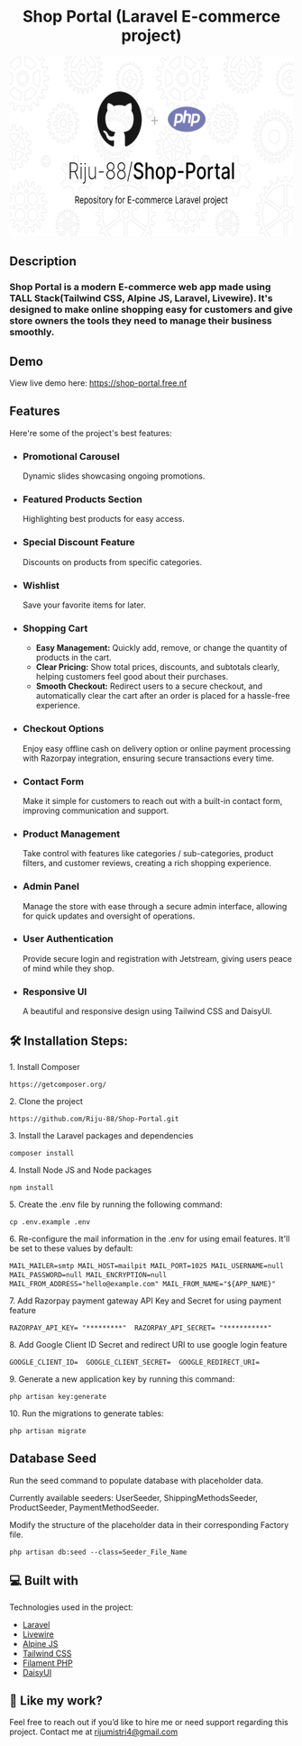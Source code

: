 <h1 align="center" id="title">Shop Portal (Laravel E-commerce project)</h1>

<p align="center"><img src="readme-image.svg" alt="Shop-Portal" width="640" height="320" /></p>

## Description

### Shop Portal is a modern E-commerce web app made using TALL Stack(Tailwind CSS, Alpine JS, Laravel, Livewire). It's designed to make online shopping easy for customers and give store owners the tools they need to manage their business smoothly.

## Demo

View live demo here: https://shop-portal.free.nf

## Features

Here're some of the project's best features:

-   ### Promotional Carousel
    Dynamic slides showcasing ongoing promotions.
-   ### Featured Products Section
    Highlighting best products for easy access.
-   ### Special Discount Feature
    Discounts on products from specific categories.
-   ### Wishlist
    Save your favorite items for later.
-   ### Shopping Cart
    -   <strong>Easy Management:</strong> Quickly add, remove, or change the quantity of products in the cart.
    -   <strong>Clear Pricing:</strong> Show total prices, discounts, and subtotals clearly, helping customers feel good about their purchases.
    -   <strong>Smooth Checkout:</strong> Redirect users to a secure checkout, and automatically clear the cart after an order is placed for a hassle-free experience.
-   ### Checkout Options
    Enjoy easy offline cash on delivery option or online payment processing with Razorpay integration, ensuring secure transactions every time.
-   ### Contact Form
    Make it simple for customers to reach out with a built-in contact form, improving communication and support.
-   ### Product Management
    Take control with features like categories / sub-categories, product filters, and customer reviews, creating a rich shopping experience.
-   ### Admin Panel
    Manage the store with ease through a secure admin interface, allowing for quick updates and oversight of operations.
-   ### User Authentication
    Provide secure login and registration with Jetstream, giving users peace of mind while they shop.
-   ### Responsive UI
    A beautiful and responsive design using Tailwind CSS and DaisyUI.

## 🛠️ Installation Steps:

<p>1. Install Composer</p>

```
https://getcomposer.org/
```

<p>2. Clone the project</p>

```
https://github.com/Riju-88/Shop-Portal.git
```

<p>3. Install the Laravel packages and dependencies</p>

```
composer install
```

<p>4. Install Node JS and Node packages</p>

```
npm install
```

<p>5. Create the .env file by running the following command:</p>

```
cp .env.example .env
```

<p>6. Re-configure the mail information in the .env for using email features. It'll be set to these values by default:</p>

```
MAIL_MAILER=smtp MAIL_HOST=mailpit MAIL_PORT=1025 MAIL_USERNAME=null MAIL_PASSWORD=null MAIL_ENCRYPTION=null MAIL_FROM_ADDRESS="hello@example.com" MAIL_FROM_NAME="${APP_NAME}"
```

<p>7. Add Razorpay payment gateway API Key and Secret for using payment feature</p>

```
RAZORPAY_API_KEY= "*********"  RAZORPAY_API_SECRET= "***********"
```

<p>8. Add Google Client ID Secret and redirect URI to use google login feature</p>

```
GOOGLE_CLIENT_ID=  GOOGLE_CLIENT_SECRET=  GOOGLE_REDIRECT_URI=
```

<p>9. Generate a new application key by running this command:</p>

```
php artisan key:generate
```

<p>10. Run the migrations to generate tables:</p>

```
php artisan migrate
```

## Database Seed

<p>Run the seed command to populate database with placeholder data.</p>
<p>Currently available seeders: UserSeeder, ShippingMethodsSeeder, ProductSeeder, PaymentMethodSeeder. </p>
<p>Modify the structure of the placeholder data in their corresponding Factory file. </p>

```
php artisan db:seed --class=Seeder_File_Name
```

<h2>💻 Built with</h2>

Technologies used in the project:

-   [Laravel](https://laravel.com/)
-   [Livewire](https://livewire.laravel.com/)
-   [Alpine JS](https://alpinejs.dev/)
-   [Tailwind CSS](https://tailwindcss.com/)
-   [Filament PHP](https://filamentphp.com/)
-   [DaisyUI](https://daisyui.com/)

<h2>🌟 Like my work?</h2>

Feel free to reach out if you’d like to hire me or need support regarding this project. Contact me at rijumistri4@gmail.com
